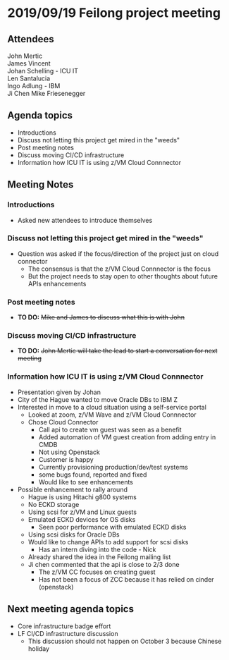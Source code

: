 # 2019/09/19 Feilong project meeting

## Attendees
John Mertic  
James Vincent  
Johan Schelling - ICU IT  
Len Santalucia  
Ingo Adlung - IBM  
Ji Chen
Mike Friesenegger

## Agenda topics
- Introductions
- Discuss not letting this project get mired in the "weeds"
- Post meeting notes
- Discuss moving CI/CD infrastructure
- Information how ICU IT is using z/VM Cloud Connnector

## Meeting Notes

### Introductions
- Asked new attendees to introduce themselves

### Discuss not letting this project get mired in the "weeds"
- Question was asked if the focus/direction of the project just on cloud connector
  - The consensus is that the z/VM Cloud Connnector is the focus
  - But the project needs to stay open to other thoughts about future APIs enhancements

###  Post meeting notes
- **TO DO:** ~~Mike and James to discuss what this is with John~~

### Discuss moving CI/CD infrastructure
- **TO DO:** ~~John Mertic will take the lead to start a conversation for next meeting~~

### Information how ICU IT is using z/VM Cloud Connnector
- Presentation given by Johan
- City of the Hague wanted to move Oracle DBs to IBM Z
- Interested in move to a cloud situation using a self-service portal
  - Looked at zoom, z/VM Wave and z/VM Cloud Connnector
  - Chose Cloud Connector
      - Call api to create vm guest was seen as a benefit
      - Added automation of VM guest creation from adding entry in CMDB
      - Not using Openstack
      - Customer is happy
      - Currently provisioning production/dev/test systems
      - some bugs found, reported and fixed
      - Would like to see enhancements
- Possible enhancement to rally around
  - Hague is using Hitachi g800 systems
  - No ECKD storage
  - Using scsi for z/VM and Linux guests
  - Emulated ECKD devices for OS disks
      - Seen poor performance with emulated ECKD disks
  - Using scsi disks for Oracle DBs
  - Would like to change APIs to add support for scsi disks
    - Has an intern diving into the code - Nick
  - Already shared the idea in the Feilong mailing list
  - Ji chen commented that the api is close to 2/3 done
      - The z/VM CC focuses on creating guest
      - Has not been a focus of ZCC because it has relied on cinder (openstack)

## Next meeting agenda topics
- Core infrastructure badge effort
- LF CI/CD infrastructure discussion
    - This discussion should not happen on October 3 because Chinese holiday  

